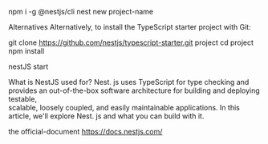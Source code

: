 npm i -g @nestjs/cli
nest new project-name

Alternatives
Alternatively, to install the TypeScript starter project with Git:

git clone https://github.com/nestjs/typescript-starter.git project
cd project
npm install

nestJS start

What is NestJS used for?
Nest. js uses TypeScript for type checking and provides an out-of-the-box software architecture for building and deploying testable, <br>
  scalable, loosely coupled, and easily maintainable applications. In this article, we'll explore Nest. js and what you can build with it.

the official-document https://docs.nestjs.com/
